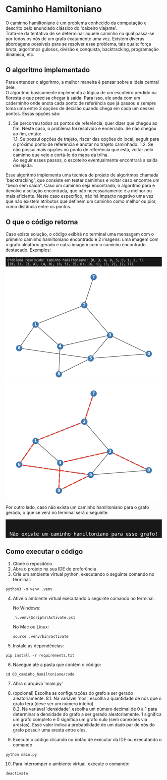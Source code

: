 # Caminho Hamiltoniano
O caminho hamiltoniano é um problema conhecido da computação e descrito pelo enunciado clássico do 'caixeiro viajante'.  
Trata-se da tentativa de se determinar aquele caminho no qual passa-se por todos os nós de um grafo exatamente uma vez.
Existem diveras abordagens possíveis para se resolver esse problema, tais quais: força bruta, algoritmos gulosos, divisão e conquista, backtracking, programação dinâmica, etc.

## O algoritmo implementado
Para entender o algoritmo, a melhor maneira é pensar sobre a ideia central dele.   
O algoritmo basicamente implementa a lógica de um escoteiro perdido na floresta e que precisa chegar à saída. Para isso, ele anda com um caderninho onde anota cada ponto de referência que já passou e sempre toma uma entre 3 opções de decisão quando chega em cada um desses pontos. Essas opções são:
1. Se percorreu todos os pontos de referência, quer dizer que chegou ao fim. Neste caso, o problema foi resolvido e encerrado. Se não chegou ao fim, então:   
    1.1. Se possui opções de trajeto, riscar das opções do local, seguir para o próximo ponto de referência e anotar no trajeto caminhado.
    1.2. Se não possui mais opções no ponto de referência que está, voltar pelo caminho que veio e cortá-lo do mapa da trilha.   
Ao seguir esses passos, o escoteiro eventualmente encontrará a saída desejada.    

Esse algoritmo implementa uma técnica de projeto de algoritmos chamada 'backtracking', que consiste em testar caminhos e voltar caso encontre um "beco sem saída". Caso um caminho seja encontrado, o algoritmo para e devolve a solução encontrada, que não necessariamente é a melhor ou mais eficiente. Neste caso específico, não há impacto negativo uma vez que não existem atributos que definem um caminho como melhor ou pior, como distância entre os pontos.

## O que o código retorna
Caso exista solução, o código exibirá no terminal uma mensagem com o primeiro caminho hamiltoniano encontrado e 2 imagens: uma imagem com o grafo aleatório gerado e outra imagem com o caminho encontrado destacado. Exemplos:    

![Terminal](imagens_exemplo/terminal_caminho_encontrado.png)
![Grafo gerado](imagens_exemplo/grafo_exemplo_01.png)
![Grafo com o caminho destacado](imagens_exemplo/grafo_exemplo_02.png)

Por outro lado, caso não exista um caminho hamiltoniano para o grafo gerado, o que se verá no terminal será o seguinte:

![Nenhum caminho encontrado](imagens_exemplo/terminal_caminho_nao_encontrado.png)


## Como executar o código
1. Clone o repositório
2. Abra o projeto na sua IDE de preferência
3. Crie um ambiente virtual python, executando o seguinte comando no terminal:   
```
python3 -m venv .venv
```
4. Ative o ambiente virtual executando o seguinte comando no terminal:    
    
    No Windows:
    ```
    .\.venv\Scripts\Activate.ps1
    ```
    No Mac ou Linux:
    ```
    source .venv/bin/activate
    ```
5. Instale as dependências:   
```
pip install -r requirements.txt
```
6. Navegue até a pasta que contém o código:   
```
cd 03_caminho_hamiltoniano/code
```
7. Abra o arquivo 'main.py'
8. (opcional) Escolha as configurações do grafo a ser gerado aleatoriamente. 
    8.1. Na variável 'nos', escolha a quantidade de nós que o grafo terá (deve ser um número inteiro).   
    8.2. Na variável 'densidade', escolha um número decimal de 0 a 1 para determinar a densidade do grafo a ser gerado aleatoriamente. 1 significa um grafo completo e 0 significa um grafo nulo (sem conexões via arestas). Esse valor indica a probabilidade de um dado par de nós do grafo possuir uma aresta entre eles.

9. Execute o código clicando no botão de executar da IDE ou executando o comando    
```
python main.py
```
10. Para interromper o ambiente virtual, execute o comando:
```
deactivate
```